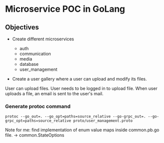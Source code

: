 # Microservice POC in GoLang

## Objectives

- Create different microservices

  - auth
  - communication
  - media
  - database
  - user_management

- Create a user gallery where a user can upload and modify its files.

User can upload files. User needs to be logged in to upload file. When user uploads a file, an email is sent to the user's mail.

### Generate protoc command

```
protoc --go_out=. --go_opt=paths=source_relative --go-grpc_out=. --go-grpc_opt=paths=source_relative proto/user_management.proto
```

Note for me:
find implementation of enum value maps inside common.pb.go file. -> common.StateOptions
